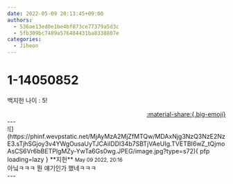 ```yaml
---
date: 2022-05-09 20:13:45+09:00
authors:
  - 536ae13ed0e1be4bf873ce77379a5d3c
  - 5fb309bc7489a576484431ba8338807e
categories:
  - Jiheon
---
```


# 1-14050852

<div class="post-container" markdown="1">
<div class="content-container md-sidebar__scrollwrap" markdown="1">

백지헌 나이 : 5!

</div>
</div>

<div style="text-align: right;" markdown="1">
<a href="https://weverse.io/fromis9/fanpost/1-14050852" style="text-align: right;">:material-share:{.big-emoji}</a>
</div>
---

<div class="comments-container md-sidebar__scrollwrap" markdown="1">
<div class="comment" markdown="1">
<div class='id-container' markdown="1">
![](https://phinf.wevpstatic.net/MjAyMzA2MjZfMTQw/MDAxNjg3NzQ3NzE2NzE3.sTjhSGjoy3v4YWgOusaUyTJCAiIDDI34b7SBTjVAeUIg.TVETBI6wZ_tQjmoAsCS6Vr6bBETPlgMZy-YwTa6Gs0wg.JPEG/image.jpg?type=s72){ pfp loading=lazy }
**<span class="artist">지헌</span>** <small>May 09 2022, 20:16</small><br>
</div>
<div class='comment-body' markdown="1">
아닠ㅋㅋㅋ 뭔 얘기인가 했네ㅋㅋㅋ
</div>
</div>
</div>
---
